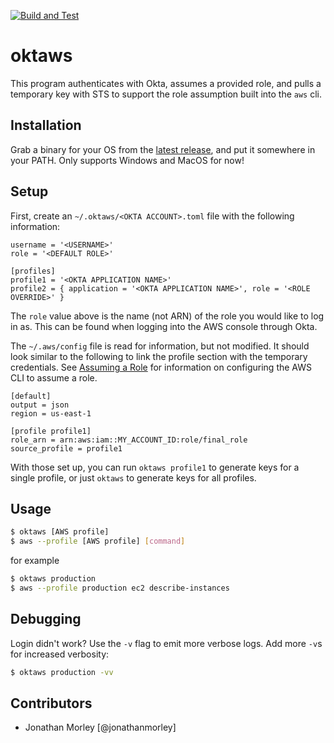 [![Build and Test](https://github.com/jonathanmorley/oktaws/actions/workflows/build.yml/badge.svg)](https://github.com/jonathanmorley/oktaws/actions/workflows/build.yml)

# oktaws

This program authenticates with Okta, assumes a provided role, and pulls a temporary key with STS to support the role assumption built into the `aws` cli.

## Installation

Grab a binary for your OS from the [latest release](https://github.com/jonathanmorley/oktaws/releases/latest), and put it somewhere in your PATH. Only supports Windows and MacOS for now!

## Setup

First, create an `~/.oktaws/<OKTA ACCOUNT>.toml` file with the following information:

```
username = '<USERNAME>'
role = '<DEFAULT ROLE>'

[profiles]
profile1 = '<OKTA APPLICATION NAME>'
profile2 = { application = '<OKTA APPLICATION NAME>', role = '<ROLE OVERRIDE>' }
```

The `role` value above is the name (not ARN) of the role you would like to log in as. This can be found when logging into the AWS console through Okta.

The `~/.aws/config` file is read for information, but not modified. It should look similar to the following to link the profile section with the temporary credentials.
See [Assuming a Role](https://docs.aws.amazon.com/cli/latest/userguide/cli-roles.html) for information on configuring the AWS CLI to assume a role.

```
[default]
output = json
region = us-east-1

[profile profile1]
role_arn = arn:aws:iam::MY_ACCOUNT_ID:role/final_role
source_profile = profile1
```

With those set up, you can run `oktaws profile1` to generate keys for a single profile, or just `oktaws` to generate keys for all profiles.

## Usage

```sh
$ oktaws [AWS profile]
$ aws --profile [AWS profile] [command]
```

for example

```sh
$ oktaws production
$ aws --profile production ec2 describe-instances
```

## Debugging

Login didn't work? Use the `-v` flag to emit more verbose logs. Add more `-v`s for increased verbosity:

```sh
$ oktaws production -vv
```

## Contributors

- Jonathan Morley [@jonathanmorley]

